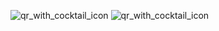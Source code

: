 ![qr_with_cocktail_icon](https://github.com/user-attachments/assets/955b36d2-6b83-42fd-be89-6209b107f96c)
![qr_with_cocktail_icon](https://github.com/user-attachments/assets/955b36d2-6b83-42fd-be89-6209b107f96c)
